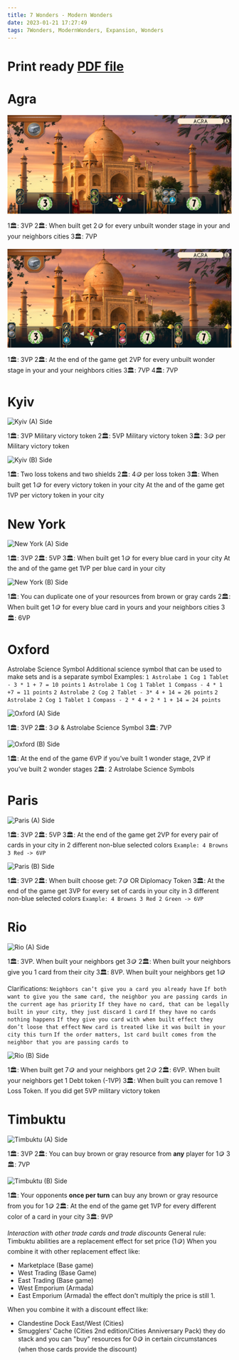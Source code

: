 ```yaml
---
title: 7 Wonders - Modern Wonders 
date: 2023-01-21 17:27:49
tags: 7Wonders, ModernWonders, Expansion, Wonders
---
```


# Print ready [PDF file](pdf/modern_wonders.pdf)

# Agra

![Agra Day (A) Side](images/wonders/agra_a.png)

1🏛️: 3VP
2🏛️: When built get 2🪙 for every unbuilt wonder stage in your and your neighbors cities
3🏛️: 7VP

![Agra Night (B) Side](images/wonders/agra_b.png)

1🏛️: 3VP
2🏛️: At the end of the game get 2VP for every unbuilt wonder stage in your and your neighbors cities
3🏛️: 7VP
4🏛️: 7VP

# Kyiv

![Kyiv (A) Side](images/wonders/kyiv_a.png)

1🏛️: 3VP Military victory token
2🏛️: 5VP Military victory token
3🏛️: 3🪙 per Military victory token

![Kyiv (B) Side](images/wonders/kyiv_b.png)

1🏛️: Two loss tokens and two shields
2🏛️: 4🪙 per loss token
3🏛️: When built get 1🪙 for every victory token in your city
At the and of the game get 1VP per victory token in your city

# New York

![New York (A) Side](images/wonders/newyork_a.png)

1🏛️: 3VP
2🏛️: 5VP
3🏛️: When built get 1🪙 for every blue card in your city
At the and of the game get 1VP per blue card in your city

![New York (B) Side](images/wonders/newyork_b.png)

1🏛️: You can duplicate one of your resources from brown or gray cards
2🏛️: When built get 1🪙 for every blue card in yours and your neighbors cities
3🏛️: 6VP

# Oxford

Astrolabe Science Symbol
Additional science symbol that can be used to make sets and is a separate symbol
Examples:
```1 Astrolabe 1 Cog 1 Tablet - 3 * 1 + 7 = 10 points```
```1 Astrolabe 1 Cog 1 Tablet 1 Compass - 4 * 1 +7 = 11 points```
```2 Astrolabe 2 Cog 2 Tablet - 3* 4 + 14 = 26 points```
```2 Astrolabe 2 Cog 1 Tablet 1 Compass - 2 * 4 + 2 * 1 + 14 = 24 points```

![Oxford (A) Side](images/wonders/oxford_a.png)

1🏛️: 3VP
2🏛️: 3🪙 & Astrolabe Science Symbol
3🏛️: 7VP

![Oxford (B) Side](images/wonders/oxford_b.png)

1🏛️: At the end of the game 6VP if you’ve built 1 wonder stage, 2VP if you’ve built 2 wonder stages
2🏛️: 2 Astrolabe Science Symbols

# Paris

![Paris (A) Side](images/wonders/paris_a.png)

1🏛️: 3VP
2🏛️: 5VP
3🏛️: At the end of the game get 2VP for every pair of cards in your city in 2 different non-blue selected colors
```Example: 4 Browns 3 Red -> 6VP```

![Paris (B) Side](images/wonders/paris_b.png)

1🏛️: 3VP
2🏛️: When built choose get: 7🪙 OR Diplomacy Token
3🏛️: At the end of the game get 3VP for every set of cards in your city in 3 different non-blue selected colors
```Example: 4 Browns 3 Red 2 Green -> 6VP```

# Rio

![Rio (A) Side](images/wonders/rio_a.png)

1🏛️: 3VP. When built your neighbors get 3🪙
2🏛️: When built your neighbors give you 1 card from their city
3🏛️: 8VP. When built your neighbors get 1🪙

Clarifications:
```Neighbors can’t give you a card you already have```
```If both want to give you the same card, the neighbor you are passing cards in the current age has priority```
```If they have no card, that can be legally built in your city, they just discard 1 card```
```If they have no cards nothing happens```
```If they give you card with when built effect they don’t loose that effect```
```New card is treated like it was built in your city this turn```
```If the order matters, 1st card built comes from the neighbor that you are passing cards to```

![Rio (B) Side](images/wonders/rio_b.png)

1🏛️: When built get 7🪙 and your neighbors get 2🪙
2🏛️: 6VP. When built your neighbors get 1 Debt token (-1VP)
3🏛️: When built you can remove 1 Loss Token. If you did get 5VP military victory token

# Timbuktu

![Timbuktu (A) Side](images/wonders/timbuktu_a.jpg)

1🏛️: 3VP
2🏛️: You can buy brown or gray resource from **any** player for 1🪙
3🏛️: 7VP

![Timbuktu (B) Side](images/wonders/timbuktu_b.jpg)

1🏛️: Your opponents **once per turn** can buy any brown or gray resource from you for 1🪙
2🏛️: At the end of the game get 1VP for every different color of a card in your city
3🏛️: 9VP

*Interaction with other trade cards and trade discounts*
General rule: Timbuktu abilities are a replacement effect for set price (1🪙)
When you combine it with other replacement effect like:
* Marketplace (Base game)
* West Trading (Base Game)
* East Trading (Base game)
* West Emporium (Armada)
* East Emporium (Armada) the effect don't multiply the price is still 1.

When you combine it with a discount effect like:
* Clandestine Dock East/West (Cities) 
* Smugglers' Cache (Cities 2nd edition/Cities Anniversary Pack) 
they do stack and you can "buy" resources for 0🪙 in certain circumstances (when those cards provide the discount)
